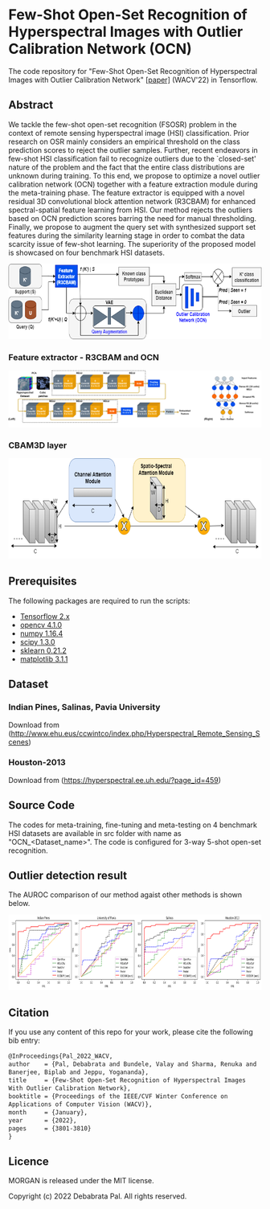 # Few-Shot Open-Set Recognition of Hyperspectral Images with Outlier Calibration Network (OCN)

The code repository for "Few-Shot Open-Set Recognition of Hyperspectral Images with Outlier Calibration Network" [[paper]](https://openaccess.thecvf.com/content/WACV2022/papers/Pal_Few-Shot_Open-Set_Recognition_of_Hyperspectral_Images_With_Outlier_Calibration_Network_WACV_2022_paper.pdf) (WACV'22) in Tensorflow. 

## Abstract

We tackle the few-shot open-set recognition (FSOSR) problem in the context of remote sensing hyperspectral image (HSI) classification. Prior research on OSR mainly considers an empirical threshold on the class prediction scores to reject the outlier samples. Further, recent endeavors in few-shot HSI classification fail to recognize outliers due to the `closed-set' nature of the problem and the fact that the entire class distributions are unknown during training. To this end, we propose to optimize a novel outlier calibration network (OCN) together with a feature extraction module during the meta-training phase. The feature extractor is equipped with a novel residual 3D convolutional block attention network (R3CBAM) for enhanced spectral-spatial feature learning from HSI. Our method rejects the outliers based on OCN prediction scores barring the need for manual thresholding. Finally, we propose to augment the query set with synthesized support set features during the similarity learning stage in order to combat the data scarcity issue of few-shot learning. The superiority of the proposed model is showcased on four benchmark HSI datasets.

<img src='Imgs/Fig3_ProtoOSR.png' width='700' height='150'>

### Feature extractor - R3CBAM and OCN

<img src='Imgs/Fig4_R3CBAN.png' width='900'>

### CBAM3D layer

<img src='Imgs/Fig5_cbam3d.png' width='700' height='200'>

## Prerequisites

The following packages are required to run the scripts:

- [Tensorflow 2.x](https://www.tensorflow.org/)
- [opencv 4.1.0](https://pypi.org/project/opencv-python/)
- [numpy 1.16.4](https://numpy.org/)
- [scipy 1.3.0](https://scipy.org/)
- [sklearn 0.21.2](https://scikit-learn.org/stable/)
- [matplotlib 3.1.1](https://matplotlib.org/)

## Dataset

### Indian Pines, Salinas, Pavia University
Download from (http://www.ehu.eus/ccwintco/index.php/Hyperspectral_Remote_Sensing_Scenes) 

### Houston-2013
Download from (https://hyperspectral.ee.uh.edu/?page_id=459)

## Source Code
The codes for meta-training, fine-tuning and meta-testing on 4 benchmark HSI datasets are available in src folder with name as "OCN_<Dataset_name>".  The code is configured for 3-way 5-shot open-set recognition.
 
## Outlier detection result

The AUROC comparison of our method agaist other methods is shown  below.

<img src='Imgs/Fig6_AUROC_Comparison.png' width='900' height='150'>
  

## Citation
If you use any content of this repo for your work, please cite the following bib entry:

	@InProceedings{Pal_2022_WACV,
    author    = {Pal, Debabrata and Bundele, Valay and Sharma, Renuka and Banerjee, Biplab and Jeppu, Yogananda},
    title     = {Few-Shot Open-Set Recognition of Hyperspectral Images With Outlier Calibration Network},
    booktitle = {Proceedings of the IEEE/CVF Winter Conference on Applications of Computer Vision (WACV)},
    month     = {January},
    year      = {2022},
    pages     = {3801-3810}
	}


## Licence
MORGAN is released under the MIT license. 

Copyright (c) 2022 Debabrata Pal. All rights reserved.
